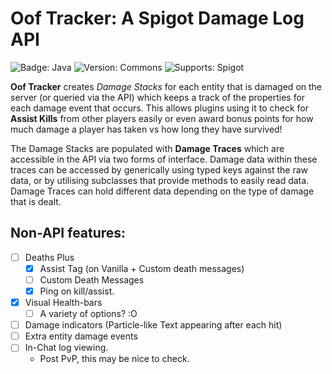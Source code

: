 # Oof Tracker: A Spigot Damage Log API
![Badge: Java](https://img.shields.io/badge/Java-8-red?style=for-the-badge)
![Version: Commons](https://img.shields.io/badge/Version-1.0-blue?style=for-the-badge)
![Supports: Spigot](https://img.shields.io/badge/Spigot-1.16.5-orange?style=for-the-badge)

**Oof Tracker** creates _Damage Stacks_ for each entity that is damaged on the server (or queried via the API) which keeps a track of the properties for each damage event that occurs. This allows plugins using it to check for **Assist Kills** from other players easily or even award bonus points for how much damage a player has taken vs how long they have survived!

The Damage Stacks are populated with **Damage Traces** which are accessible in the API via two forms of interface. Damage data within these traces can be accessed by generically using typed keys against the raw data, or by utilising subclasses that provide methods to easily read data. Damage Traces can hold different data depending on the type of damage that is dealt.

## Non-API features:

- [ ] Deaths Plus
  - [x] Assist Tag (on Vanilla + Custom death messages)
  - [ ] Custom Death Messages
  - [x] Ping on kill/assist.
- [x] Visual Health-bars
  - [ ] A variety of options? :O
- [ ] Damage indicators (Particle-like Text appearing after each hit)
- [ ] Extra entity damage events
- [ ] In-Chat log viewing.
  - Post PvP, this may be nice to check.
